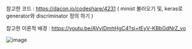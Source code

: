 참고한 코드 : https://dacon.io/codeshare/4231
( minist 불러오기 및, keras로 generator와 discriminator 정의 하기 )

참고한 이론적 배경 : https://youtu.be/AVvlDmhHgC4?si=tEyV-KBbGdNrZ_yo


![image](https://github.com/user-attachments/assets/c1ab67c0-6a0a-4cba-83af-5f964829e979)
